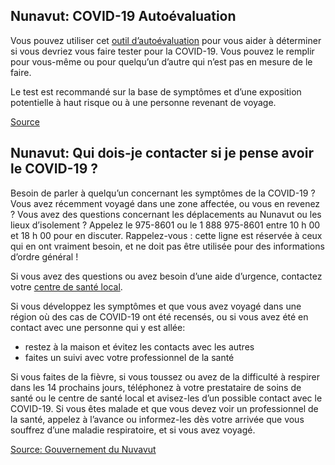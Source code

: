 ## Nunavut: COVID-19 Autoévaluation

Vous pouvez utiliser cet [outil d’autoévaluation](https://nu.thrive.health/covid19/fr) pour vous aider à déterminer si vous devriez vous faire tester pour la COVID-19. Vous pouvez le remplir pour vous-même ou pour quelqu’un d’autre qui n’est pas en mesure de le faire.

Le test est recommandé sur la base de symptômes et d’une exposition potentielle à haut risque ou à une personne revenant de voyage.

[Source](https://nu.thrive.health/covid19/fr)

## Nunavut: Qui dois-je contacter si je pense avoir le COVID-19 ?

Besoin de parler à quelqu’un concernant les symptômes de la COVID-19 ? Vous avez récemment voyagé dans une zone affectée, ou vous en revenez ? Vous avez des questions concernant les déplacements au Nunavut ou les lieux d’isolement ? Appelez le 975-8601 ou le 1 888 975-8601 entre 10 h 00 et 18 h 00 pour en discuter. Rappelez-vous : cette ligne est réservée à ceux qui en ont vraiment besoin, et ne doit pas être utilisée pour des informations d’ordre général !

Si vous avez des questions ou avez besoin d’une aide d’urgence, contactez votre [centre de santé local](https://www.gov.nu.ca/fr/health/information/centres-de-sant%C3%A9).

Si vous développez les symptômes et que vous avez voyagé dans une région où des cas de COVID-19 ont été recensés, ou si vous avez été en contact avec une personne qui y est allée:

- restez à la maison et évitez les contacts avec les autres
- faites un suivi avec votre professionnel de la santé

Si vous faites de la fièvre, si vous toussez ou avez de la difficulté à respirer dans les 14 prochains jours, téléphonez à votre prestataire de soins de santé ou le centre de santé local et avisez-les d’un possible contact avec le COVID-19. Si vous êtes malade et que vous devez voir un professionnel de la santé, appelez à l’avance ou informez-les dès votre arrivée que vous souffrez d’une maladie respiratoire, et si vous avez voyagé.

[Source: Gouvernement du Nuvavut](https://www.gov.nu.ca/fr/sante/information/covid-19-nouveau-coronavirus)
